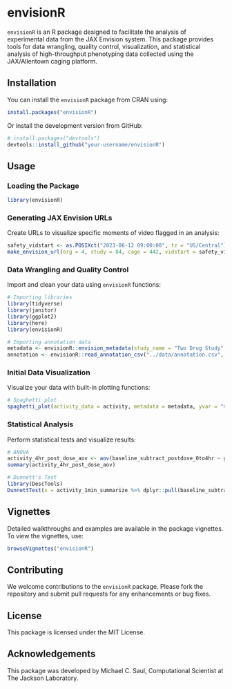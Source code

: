 # envisionR

`envisionR` is an R package designed to facilitate the analysis of experimental data from the JAX Envision system. This package provides tools for data wrangling, quality control, visualization, and statistical analysis of high-throughput phenotyping data collected using the JAX/Allentown caging platform.

## Installation

You can install the `envisionR` package from CRAN using:

```R
install.packages("envisionR")
```

Or install the development version from GitHub:

```R
# install.packages("devtools")
devtools::install_github("your-username/envisionR")
```

## Usage

### Loading the Package

```R
library(envisionR)
```

### Generating JAX Envision URLs

Create URLs to visualize specific moments of video flagged in an analysis:

```R
safety_vidstart <- as.POSIXct("2023-06-12 09:00:00", tz = "US/Central")
make_envision_url(org = 4, study = 84, cage = 442, vidstart = safety_vidstart)
```

### Data Wrangling and Quality Control

Import and clean your data using `envisionR` functions:

```R
# Importing libraries
library(tidyverse)
library(janitor)
library(ggplot2)
library(here)
library(envisionR)

# Importing annotation data
metadata <- envisionR::envision_metadata(study_name = "Two Drug Study", tzone = "US/Central", lights_on = "06:00:00", lights_off = "18:00:00", study_url = "https://app.murine.net/org/4/study/84/")
annotation <- envisionR::read_annotation_csv("../data/annotation.csv", metadata = metadata)
```

### Initial Data Visualization

Visualize your data with built-in plotting functions:

```R
# Spaghetti plot
spaghetti_plot(activity_data = activity, metadata = metadata, yvar = "movement_mean_per_cage_cm_s_hour", occupancy_norm = TRUE) + ggokabeito::scale_color_okabe_ito(order = okabe_order)
```

### Statistical Analysis

Perform statistical tests and visualize results:

```R
# ANOVA
activity_4hr_post_dose_aov <- aov(baseline_subtract_postdose_0to4hr ~ group_name, data = activity_1min_summarize)
summary(activity_4hr_post_dose_aov)

# Dunnett's Test
library(DescTools)
DunnettTest(x = activity_1min_summarize %>% dplyr::pull(baseline_subtract_postdose_0to4hr), g = activity_1min_summarize %>% dplyr::pull(group_name), control = "Vehicle (0 mg/kg)")
```

## Vignettes

Detailed walkthroughs and examples are available in the package vignettes. To view the vignettes, use:

```R
browseVignettes("envisionR")
```

## Contributing

We welcome contributions to the `envisionR` package. Please fork the repository and submit pull requests for any enhancements or bug fixes.

## License

This package is licensed under the MIT License.

## Acknowledgements

This package was developed by Michael C. Saul, Computational Scientist at The Jackson Laboratory.
